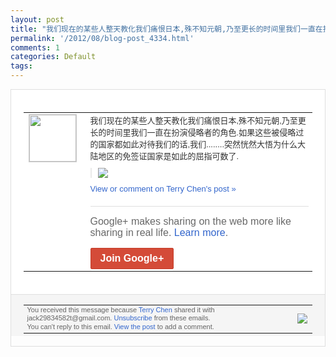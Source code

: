 ```yaml
---
layout: post
title: "我们现在的某些人整天教化我们痛恨日本,殊不知元朝,乃至更长的时间里我们一直在扮演侵..."
permalink: '/2012/08/blog-post_4334.html'
comments: 1
categories: Default
tags: 
---
```

<div style="border:solid 1px #dfdfdf;color:#686868;font:13px Arial"><div style="background-color:#fff;padding:20px;"><table cellpadding="0" cellspacing="0"><tr><td style="padding-right:15px;vertical-align:top"><a href="https://plus.google.com/_/notifications/emlink?emrecipient=110200756825219614165&amp;emid=CIDowPeSk7ICFZSB3god8FEAAA&amp;path=%2F108643996575278738906&amp;dt=1346460149917&amp;uob=8"><img height="75" src="https://lh3.googleusercontent.com/-KKRGTyJ5Bl0/AAAAAAAAAAI/AAAAAAAAEEY/jllxqER5dCk/s75-c-k-a/photo.jpg" style="border:solid 1px #cccccc;" width="75"/></a></td><td style="width:578px;color:#333;font:13px Arial;vertical-align:top"><div style="padding-bottom:10px">我们现在的某些人整天教化我们痛恨日本,殊<wbr/>不知元朝,乃至更长的时间里我们一直在扮演<wbr/>侵略者的角色.如果这些被侵略过的国家都如<wbr/>此对待我们的话,我们........突然<wbr/>恍然大悟为什么大陆地区的免签证国家是如此<wbr/>的屈指可数了.</div><div style="margin-bottom:10px;padding-left:10px; border-left:2px solid #EAEAEA"><span style="margin-right:5px"><a href="https://plus.google.com/_/notifications/emlink?emrecipient=110200756825219614165&amp;emid=CIDowPeSk7ICFZSB3god8FEAAA&amp;path=%2F108643996575278738906%2Fposts%2FaQZpBCrjyxb%3Fgpinv%3DAMIXal8acQmDp3ve2S8oKDN95CniJP7N6oePvE4VmMbdWFpcZ8XGLRJ4Y4jEYmDvWvqtfxxymogmz8qxXAVLv4bjXmHkifsalF3opwG8qlqXo4613N2uA2k&amp;dt=1346460149917&amp;uob=8" style="color:#3366CC;text-decoration:none;"><img border="0" src="https://lh5.googleusercontent.com/-b9zWrVZ7_J0/UEFZpT3GOxI/AAAAAAAAs3U/CaQvH_4yeG8/h120/33670752_33894067.jpg" style="max-height:200px;max-width:275px"/></a></span></div><a href="https://plus.google.com/_/notifications/emlink?emrecipient=110200756825219614165&amp;emid=CIDowPeSk7ICFZSB3god8FEAAA&amp;path=%2F108643996575278738906%2Fposts%2FaQZpBCrjyxb%3Fgpinv%3DAMIXal8acQmDp3ve2S8oKDN95CniJP7N6oePvE4VmMbdWFpcZ8XGLRJ4Y4jEYmDvWvqtfxxymogmz8qxXAVLv4bjXmHkifsalF3opwG8qlqXo4613N2uA2k&amp;dt=1346460149917&amp;uob=8" style="color:#3366CC;text-decoration:none">View or comment on Terry Chen's post »</a><div style="margin-top:20px;border-top:solid 1px #dfdfdf"><div style="padding:15px 0;color:#686868;font:16px Arial">Google+ makes sharing on the web more like sharing in real life. <a href="http://www.google.com/+/learnmore/" style="color:#3366CC;text-decoration:none">Learn more</a>.</div><a href="https://plus.google.com/_/notifications/emlink?emrecipient=110200756825219614165&amp;emid=CIDowPeSk7ICFZSB3god8FEAAA&amp;path=%2F%3Fgpinv%3DAMIXal8acQmDp3ve2S8oKDN95CniJP7N6oePvE4VmMbdWFpcZ8XGLRJ4Y4jEYmDvWvqtfxxymogmz8qxXAVLv4bjXmHkifsalF3opwG8qlqXo4613N2uA2k&amp;dt=1346460149917&amp;uob=8" style="display:inline-block;padding:7px 15px;background-color:#d44b38; color:#fff;font-size:16px; font-weight:bold;border-radius:2px;-webkit-border-radius:2px; -moz-border-radius:2px;border:solid 1px #c43b28; white-space:nowrap;text-decoration:none">Join Google+</a></div></td></tr></table></div><div style="border-top:solid 1px #dfdfdf;padding:0 20px; background-color:#f5f5f5"><table cellpadding="0" cellspacing="0" style="height:50px"><tbody><tr><td style="vertical-align:middle;width:100%; color:#636363;font:11px Arial; line-height:120%">You received this message because <a href="https://plus.google.com/_/notifications/emlink?emrecipient=110200756825219614165&amp;emid=CIDowPeSk7ICFZSB3god8FEAAA&amp;path=%2F108643996575278738906%3Fgpinv%3DAMIXal8acQmDp3ve2S8oKDN95CniJP7N6oePvE4VmMbdWFpcZ8XGLRJ4Y4jEYmDvWvqtfxxymogmz8qxXAVLv4bjXmHkifsalF3opwG8qlqXo4613N2uA2k&amp;dt=1346460149917&amp;uob=8" style="color:#3366CC;text-decoration:none">Terry Chen</a> shared it with jack29834582t@gmail.com. <a href="https://plus.google.com/_/notifications/emlink?emrecipient=110200756825219614165&amp;emid=CIDowPeSk7ICFZSB3god8FEAAA&amp;path=%2F_%2Fnonplus%2Femailsettings%3Fgpinv%3DAMIXal8acQmDp3ve2S8oKDN95CniJP7N6oePvE4VmMbdWFpcZ8XGLRJ4Y4jEYmDvWvqtfxxymogmz8qxXAVLv4bjXmHkifsalF3opwG8qlqXo4613N2uA2k%26est%3DADH5u8UQbGn5GsiE2dd99JIGiHm6GCona_WA3sugBmJtXh2FNstdF75JHyrEODtFgqsY8q24KFp4F3L0NoU5PheL7DEIeuNgngrg4l_0QskVWPwjkcVqj77u3jpT8S4MuEQlvKJQtjG-g_ZNEN3jOsjGpArsZl2h4Q&amp;dt=1346460149917&amp;uob=8" style="color:#3366CC;text-decoration:none">Unsubscribe</a> from these emails.<br/>You can't reply to this email. <a href="https://plus.google.com/_/notifications/emlink?emrecipient=110200756825219614165&amp;emid=CIDowPeSk7ICFZSB3god8FEAAA&amp;path=%2F108643996575278738906%2Fposts%2FaQZpBCrjyxb%3Fgpinv%3DAMIXal8acQmDp3ve2S8oKDN95CniJP7N6oePvE4VmMbdWFpcZ8XGLRJ4Y4jEYmDvWvqtfxxymogmz8qxXAVLv4bjXmHkifsalF3opwG8qlqXo4613N2uA2k&amp;dt=1346460149917&amp;uob=8" style="color:#3366CC;text-decoration:none">View the post</a> to add a comment.<br/></td><td><img src="https://ssl.gstatic.com/s2/oz/images/notifications/logo/google-plus-6617a72bb36cc548861652780c9e6ff1.png"/></td></tr></tbody></table></div></div>